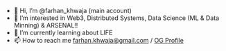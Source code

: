 - 👋 Hi, I’m @farhan_khwaja (main account)
- 👀 I’m interested in Web3, Distributed Systems, Data Science (ML & Data Minning) & ARSENAL!!
- 🌱 I’m currently learning about LIFE
- 📫 How to reach me farhan.khwaja@gmail.com / [OG Profile](https://github.com/farhankhwaja)
